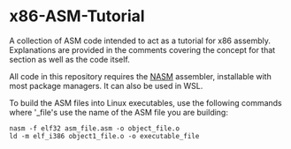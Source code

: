 # x86-ASM-Tutorial

A collection of ASM code intended to act as a tutorial for x86 assembly.
Explanations are provided in the comments covering the concept for that section as well as the code itself.

All code in this repository requires the [NASM](https://www.nasm.us/) assembler, installable with most package managers. It can also be used in WSL.

To build the ASM files into Linux executables, use the following commands where '_file's use the name of the ASM file you are building:

```
nasm -f elf32 asm_file.asm -o object_file.o
ld -m elf_i386 object1_file.o -o executable_file
```


